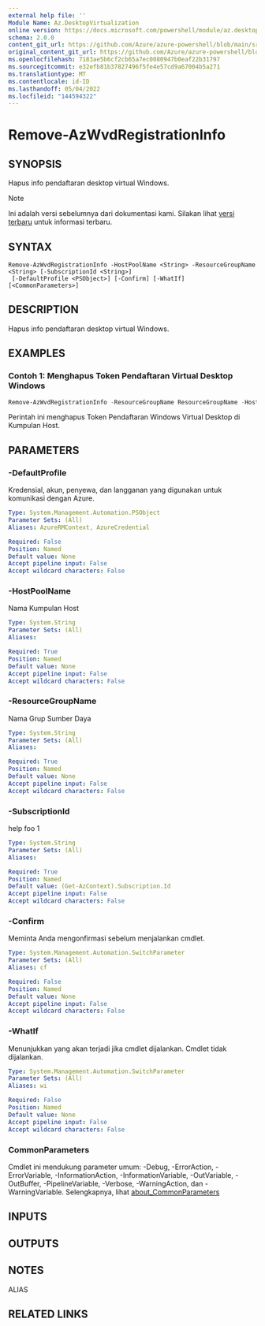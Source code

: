 ```yaml
---
external help file: ''
Module Name: Az.DesktopVirtualization
online version: https://docs.microsoft.com/powershell/module/az.desktopvirtualization/remove-azwvdregistrationinfo
schema: 2.0.0
content_git_url: https://github.com/Azure/azure-powershell/blob/main/src/DesktopVirtualization/help/Remove-AzWvdRegistrationInfo.md
original_content_git_url: https://github.com/Azure/azure-powershell/blob/main/src/DesktopVirtualization/help/Remove-AzWvdRegistrationInfo.md
ms.openlocfilehash: 7183ae5b6cf2cb65a7ec0080947b0eaf22b31797
ms.sourcegitcommit: e32efb81b37827496f5fe4e57cd9a67004b5a271
ms.translationtype: MT
ms.contentlocale: id-ID
ms.lasthandoff: 05/04/2022
ms.locfileid: "144594322"
---
```

# Remove-AzWvdRegistrationInfo

## SYNOPSIS
Hapus info pendaftaran desktop virtual Windows.

> [!NOTE]
>Ini adalah versi sebelumnya dari dokumentasi kami. Silakan lihat [versi terbaru](/powershell/module/az.desktopvirtualization/remove-azwvdregistrationinfo) untuk informasi terbaru.

## SYNTAX

```
Remove-AzWvdRegistrationInfo -HostPoolName <String> -ResourceGroupName <String> [-SubscriptionId <String>]
 [-DefaultProfile <PSObject>] [-Confirm] [-WhatIf] [<CommonParameters>]
```

## DESCRIPTION
Hapus info pendaftaran desktop virtual Windows.

## EXAMPLES

### Contoh 1: Menghapus Token Pendaftaran Virtual Desktop Windows
```powershell
Remove-AzWvdRegistrationInfo -ResourceGroupName ResourceGroupName -HostPoolName HostPoolName
```

Perintah ini menghapus Token Pendaftaran Windows Virtual Desktop di Kumpulan Host.

## PARAMETERS

### -DefaultProfile
Kredensial, akun, penyewa, dan langganan yang digunakan untuk komunikasi dengan Azure.

```yaml
Type: System.Management.Automation.PSObject
Parameter Sets: (All)
Aliases: AzureRMContext, AzureCredential

Required: False
Position: Named
Default value: None
Accept pipeline input: False
Accept wildcard characters: False
```

### -HostPoolName
Nama Kumpulan Host

```yaml
Type: System.String
Parameter Sets: (All)
Aliases:

Required: True
Position: Named
Default value: None
Accept pipeline input: False
Accept wildcard characters: False
```

### -ResourceGroupName
Nama Grup Sumber Daya

```yaml
Type: System.String
Parameter Sets: (All)
Aliases:

Required: True
Position: Named
Default value: None
Accept pipeline input: False
Accept wildcard characters: False
```

### -SubscriptionId
help foo 1

```yaml
Type: System.String
Parameter Sets: (All)
Aliases:

Required: True
Position: Named
Default value: (Get-AzContext).Subscription.Id
Accept pipeline input: False
Accept wildcard characters: False
```

### -Confirm
Meminta Anda mengonfirmasi sebelum menjalankan cmdlet.

```yaml
Type: System.Management.Automation.SwitchParameter
Parameter Sets: (All)
Aliases: cf

Required: False
Position: Named
Default value: None
Accept pipeline input: False
Accept wildcard characters: False
```

### -WhatIf
Menunjukkan yang akan terjadi jika cmdlet dijalankan.
Cmdlet tidak dijalankan.

```yaml
Type: System.Management.Automation.SwitchParameter
Parameter Sets: (All)
Aliases: wi

Required: False
Position: Named
Default value: None
Accept pipeline input: False
Accept wildcard characters: False
```

### CommonParameters
Cmdlet ini mendukung parameter umum: -Debug, -ErrorAction, -ErrorVariable, -InformationAction, -InformationVariable, -OutVariable, -OutBuffer, -PipelineVariable, -Verbose, -WarningAction, dan -WarningVariable. Selengkapnya, lihat [about_CommonParameters](http://go.microsoft.com/fwlink/?LinkID=113216)

## INPUTS

## OUTPUTS

## NOTES

ALIAS

## RELATED LINKS

